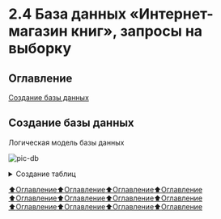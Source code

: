 # 2.4 База данных «Интернет-магазин книг», запросы на выборку

## Оглавление

[Создание базы данных](#Создание-базы-данных)

## Создание базы данных
Логическая модель базы данных

![pic-db](https://ucarecdn.com/bad26356-5e34-4945-a9d4-0748686a6b54/)

<details>
<summary>Создание таблиц</summary><tt><blockquote>
CREATE TABLE author (
    author_id INT PRIMARY KEY AUTO_INCREMENT,
    name_author VARCHAR(50)
);

INSERT INTO author (name_author)
VALUES ('Булгаков М.А.'),
       ('Достоевский Ф.М.'),
       ('Есенин С.А.'),
       ('Пастернак Б.Л.'),
       ('Лермонтов М.Ю.');

CREATE TABLE genre (
    genre_id INT PRIMARY KEY AUTO_INCREMENT,
    name_genre VARCHAR(30)
);

INSERT INTO genre(name_genre)
VALUES ('Роман'),
       ('Поэзия'),
       ('Приключения');

CREATE TABLE book (
    book_id INT PRIMARY KEY AUTO_INCREMENT,
    title VARCHAR(50),
    author_id INT NOT NULL,
    genre_id INT,
    price DECIMAL(8, 2),
    amount INT,
    FOREIGN KEY (author_id)
        REFERENCES author (author_id)
        ON DELETE CASCADE,
    FOREIGN KEY (genre_id)
        REFERENCES genre (genre_id)
        ON DELETE SET NULL
);

INSERT INTO book (title, author_id, genre_id, price, amount)
VALUES  ('Мастер и Маргарита', 1, 1, 670.99, 3),
        ('Белая гвардия ', 1, 1, 540.50, 5),
        ('Идиот', 2, 1, 460.00, 10),
        ('Братья Карамазовы', 2, 1, 799.01, 2),
        ('Игрок', 2, 1, 480.50, 10),
        ('Стихотворения и поэмы', 3, 2, 650.00, 15),
        ('Черный человек', 3, 2, 570.20, 6),
        ('Лирика', 4, 2, 518.99, 2);

CREATE TABLE city (
    city_id INT PRIMARY KEY AUTO_INCREMENT,
    name_city VARCHAR(30),
    days_delivery INT
);

INSERT INTO city(name_city, days_delivery)
VALUES ('Москва', 5),
       ('Санкт-Петербург', 3),
       ('Владивосток', 12);

CREATE TABLE client (
    client_id INT PRIMARY KEY AUTO_INCREMENT,
    name_client VARCHAR(50),
    city_id INT,
    email VARCHAR(30),
    FOREIGN KEY (city_id) REFERENCES city (city_id)
);

INSERT INTO client(name_client, city_id, email)
VALUES ('Баранов Павел', 3, 'baranov@test'),
       ('Абрамова Катя', 1, 'abramova@test'),
       ('Семенонов Иван', 2, 'semenov@test'),
       ('Яковлева Галина', 1, 'yakovleva@test');

CREATE TABLE buy(
    buy_id INT PRIMARY KEY AUTO_INCREMENT,
    buy_description VARCHAR(100),
    client_id INT,
    FOREIGN KEY (client_id) REFERENCES client (client_id)
);

INSERT INTO buy (buy_description, client_id)
VALUES ('Доставка только вечером', 1),
       (NULL, 3),
       ('Упаковать каждую книгу по отдельности', 2),
       (NULL, 1);

CREATE TABLE buy_book (
    buy_book_id INT PRIMARY KEY AUTO_INCREMENT,
    buy_id INT,
    book_id INT,
    amount INT,
    FOREIGN KEY (buy_id) REFERENCES buy (buy_id),
    FOREIGN KEY (book_id) REFERENCES book (book_id)
);

INSERT INTO buy_book(buy_id, book_id, amount)
VALUES (1, 1, 1),
       (1, 7, 2),
       (1, 3, 1),
       (2, 8, 2),
       (3, 3, 2),
       (3, 2, 1),
       (3, 1, 1),
       (4, 5, 1);

CREATE TABLE step (
    step_id INT PRIMARY KEY AUTO_INCREMENT,
    name_step VARCHAR(30)
);

INSERT INTO step(name_step)
VALUES ('Оплата'),
       ('Упаковка'),
       ('Транспортировка'),
       ('Доставка');

CREATE TABLE buy_step (
    buy_step_id INT PRIMARY KEY AUTO_INCREMENT,
    buy_id INT,
    step_id INT,
    date_step_beg DATE,
    date_step_end DATE,
    FOREIGN KEY (buy_id) REFERENCES buy (buy_id),
    FOREIGN KEY (step_id) REFERENCES step (step_id)
);

INSERT INTO buy_step(buy_id, step_id, date_step_beg, date_step_end)
VALUES (1, 1, '2020-02-20', '2020-02-20'),
       (1, 2, '2020-02-20', '2020-02-21'),
       (1, 3, '2020-02-22', '2020-03-07'),
       (1, 4, '2020-03-08', '2020-03-08'),
       (2, 1, '2020-02-28', '2020-02-28'),
       (2, 2, '2020-02-29', '2020-03-01'),
       (2, 3, '2020-03-02', NULL),
       (2, 4, NULL, NULL),
       (3, 1, '2020-03-05', '2020-03-05'),
       (3, 2, '2020-03-05', '2020-03-06'),
       (3, 3, '2020-03-06', '2020-03-10'),
       (3, 4, '2020-03-11', NULL),
       (4, 1, '2020-03-20', NULL),
       (4, 2, NULL, NULL),
       (4, 3, NULL, NULL),
       (4, 4, NULL, NULL);
</blockquote></tt></details>

[:arrow_up:Оглавление](#Оглавление)[:arrow_up:Оглавление](#Оглавление)[:arrow_up:Оглавление](#Оглавление)[:arrow_up:Оглавление](#Оглавление)
[:arrow_up:Оглавление](#Оглавление)[:arrow_up:Оглавление](#Оглавление)[:arrow_up:Оглавление](#Оглавление)[:arrow_up:Оглавление](#Оглавление)
[:arrow_up:Оглавление](#Оглавление)[:arrow_up:Оглавление](#Оглавление)[:arrow_up:Оглавление](#Оглавление)[:arrow_up:Оглавление](#Оглавление)
